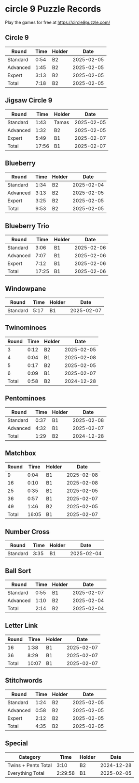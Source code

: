 # circle 9 Puzzle Records

Play the games for free at https://circle9puzzle.com/

## Circle 9 

| Round | Time | Holder | Date |
| ----- | ---- | ------ | ---- |
| Standard | 0:54 | B2 | 2025-02-05 |
| Advanced | 1:45 | B2 | 2025-02-05 |
| Expert | 3:13 | B2 | 2025-02-05 |
| Total | 7:18 | B2 | 2025-02-05 |

## Jigsaw Circle 9

| Round | Time | Holder | Date |
| ----- | ---- | ------ | ---- |
| Standard | 1:43 | Tamas | 2025-02-05 |
| Advanced | 1:32 | B2 | 2025-02-05 |
| Expert | 5:49 | B1 | 2025-02-07 |
| Total | 17:56 | B1 | 2025-02-07 |

## Blueberry

| Round | Time | Holder | Date |
| ----- | ---- | ------ | ---- |
| Standard | 1:34 | B2 | 2025-02-04 |
| Advanced | 3:13 | B2 | 2025-02-05 |
| Expert | 3:25 | B2 | 2025-02-05 |
| Total | 9:53 | B2 | 2025-02-05 |

## Blueberry Trio

| Round | Time | Holder | Date |
| ----- | ---- | ------ | ---- |
| Standard | 3:06 | B1 | 2025-02-06 |
| Advanced | 7:07 | B1 | 2025-02-06 |
| Expert | 7:12 | B1 | 2025-02-06 |
| Total | 17:25 | B1 | 2025-02-06 |

## Windowpane

| Round | Time | Holder | Date |
| ----- | ---- | ------ | ---- |
| Standard | 5:17 | B1 | 2025-02-07 |

## Twinominoes

| Round | Time | Holder | Date |
| ----- | ---- | ------ | ---- |
| 3 | 0:12 | B2 | 2025-02-05 |
| 4 | 0:04 | B1 | 2025-02-08 |
| 5 | 0:17 | B2 | 2025-02-05 |
| 6 | 0:09 | B1 | 2025-02-07 |
| Total | 0:58 | B2 | 2024-12-28 |

## Pentominoes

| Round | Time | Holder | Date |
| ----- | ---- | ------ | ---- |
| Standard | 0:37 | B1 | 2025-02-08 |
| Advanced | 4:32 | B1 | 2025-02-07 |
| Total | 1:29 | B2 | 2024-12-28 |

## Matchbox

| Round | Time | Holder | Date |
| ----- | ---- | ------ | ---- |
| 9 | 0:04 | B1 | 2025-02-08 |
| 16 | 0:10 | B1 | 2025-02-08 |
| 25 | 0:35 | B1 | 2025-02-05 |
| 36 | 0:57 | B1 | 2025-02-07 |
| 49 | 1:46 | B2 | 2025-02-05 |
| Total | 16:05 | B1 | 2025-02-07 |

## Number Cross

| Round | Time | Holder | Date |
| ----- | ---- | ------ | ---- |
| Standard | 3:35 | B1 | 2025-02-04 |

## Ball Sort

| Round | Time | Holder | Date |
| ----- | ---- | ------ | ---- |
| Standard | 0:55 | B1 | 2025-02-07 |
| Advanced | 1:10 | B2 | 2025-02-04 |
| Total | 2:14 | B2 | 2025-02-04 |

## Letter Link

| Round | Time | Holder | Date |
| ----- | ---- | ------ | ---- |
| 16 | 1:38 | B1 | 2025-02-07 |
| 36 | 8:29 | B1 | 2025-02-07 |
| Total | 10:07 | B1 | 2025-02-07 |

## Stitchwords

| Round | Time | Holder | Date |
| ----- | ---- | ------ | ---- |
| Standard | 1:24 | B2 | 2025-02-05 |
| Advanced | 0:58 | B2 | 2025-02-05 |
| Expert | 2:12 | B2 | 2025-02-05 |
| Total | 4:35 | B2 | 2025-02-05 |

## Special

| Category | Time | Holder | Date |
| -------- | ---- | ------ | ---- |
| Twins + Pents Total | 3:10 | B2 | 2024-12-28 |
| Everything Total | 2:29:58 | B1 | 2025-02-05 |
